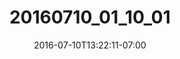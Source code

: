 ---
title: "20160710_01_10_01"
date: 2016-07-10T13:22:11-07:00
draft: false
location: Olympic Peninsula, WA
img_url: https://d17enza3bfujl8.cloudfront.net/20160710_01_10_01.jpg
original_fn: ""
tags:
- Olympic Peninsula, WA
- water

---